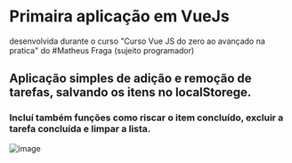 # Primaira aplicação em VueJs 
desenvolvida durante o curso "Curso Vue JS do zero ao avançado na pratica" do #Matheus Fraga (sujeito programador)

## Aplicação simples de adição e remoção de tarefas, salvando os itens no localStorege.

### Incluí também funções como riscar o item concluído, excluir a tarefa concluída e limpar a lista.



![image](https://github.com/oliveiransara/taskslist/assets/78019751/4c58c5ef-c884-4691-96ba-e78d49c2e91c)

